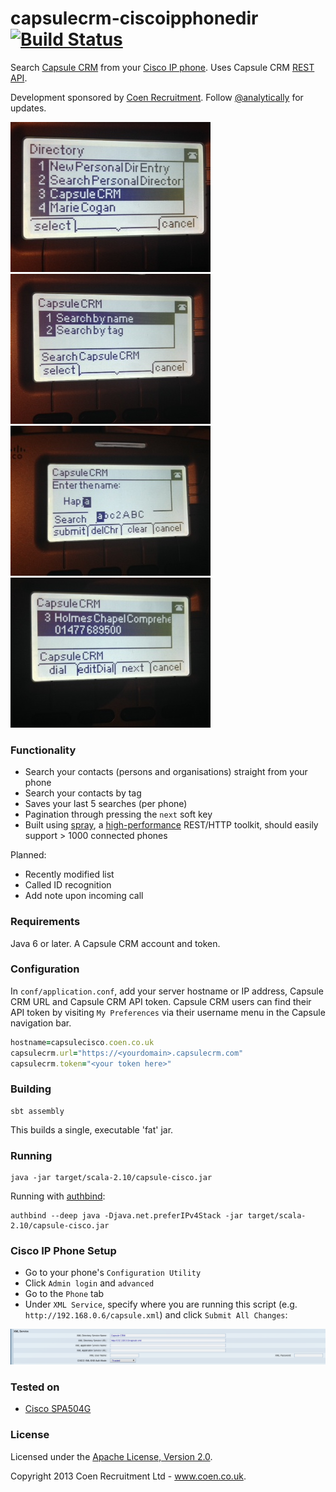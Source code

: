 capsulecrm-ciscoipphonedir [![Build Status](https://travis-ci.org/coenrecruitment/capsulecrm-ciscoipphonedir.png)](https://travis-ci.org/coenrecruitment/capsulecrm-ciscoipphonedir)
==========================

Search [Capsule CRM](http://capsulecrm.com/) from your [Cisco IP phone](http://www.cisco.com/cisco/web/solutions/small_business/products/voice_conferencing/SPA_500/index.html). Uses Capsule CRM [REST API](http://developer.capsulecrm.com/).

Development sponsored by [Coen Recruitment](http://www.coen.co.uk). Follow [@analytically](http://twitter.com/analytically) for updates.

![screenshot1](images/screenshot1.jpg)
![screenshot2](images/screenshot2.jpg)
![screenshot3](images/screenshot3.jpg)
![screenshot4](images/screenshot4.jpg)

### Functionality

  - Search your contacts (persons and organisations) straight from your phone
  - Search your contacts by tag
  - Saves your last 5 searches (per phone)
  - Pagination through pressing the `next` soft key
  - Built using [spray](http://spray.io/), a [high-performance](http://spray.io/blog/2013-05-24-benchmarking-spray/) REST/HTTP toolkit, should easily support > 1000 connected phones

Planned:

  - Recently modified list
  - Called ID recognition
  - Add note upon incoming call

### Requirements

Java 6 or later. A Capsule CRM account and token.

### Configuration

In `conf/application.conf`, add your server hostname or IP address, Capsule CRM URL and Capsule CRM API token.
Capsule CRM users can find their API token by visiting `My Preferences` via their username menu in the Capsule navigation bar.

```ruby
hostname=capsulecisco.coen.co.uk
capsulecrm.url="https://<yourdomain>.capsulecrm.com"
capsulecrm.token="<your token here>"
```

### Building

```
sbt assembly
```

This builds a single, executable 'fat' jar.

### Running

```
java -jar target/scala-2.10/capsule-cisco.jar
```

Running with [authbind](http://mutelight.org/authbind):

```
authbind --deep java -Djava.net.preferIPv4Stack -jar target/scala-2.10/capsule-cisco.jar
```

### Cisco IP Phone Setup

  - Go to your phone's `Configuration Utility`
  - Click `Admin login` and `advanced`
  - Go to the `Phone` tab
  - Under `XML Service`, specify where you are running this script (e.g. `http://192.168.0.6/capsule.xml`) and click `Submit All Changes`:

![ciscoweb](images/ciscoweb.png)

### Tested on

  - [Cisco SPA504G](http://www.cisco.com/en/US/prod/collateral/voicesw/ps6788/phones/ps10499/data_sheet_c78-548564.html)

### License

Licensed under the [Apache License, Version 2.0](http://www.apache.org/licenses/LICENSE-2.0).

Copyright 2013 Coen Recruitment Ltd - www.coen.co.uk.
